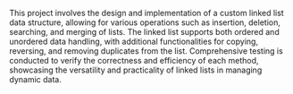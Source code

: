This project involves the design and implementation of a custom linked list data structure, allowing for various operations such as insertion, deletion, searching, and merging of lists. The linked list supports both ordered and unordered data handling, with additional functionalities for copying, reversing, and removing duplicates from the list. Comprehensive testing is conducted to verify the correctness and efficiency of each method, showcasing the versatility and practicality of linked lists in managing dynamic data.
